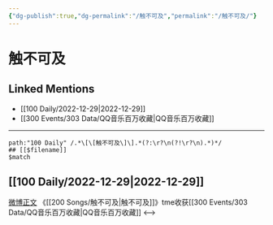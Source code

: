 ```yaml
---
{"dg-publish":true,"dg-permalink":"/触不可及","permalink":"/触不可及/"}
---
```


# 触不可及

## Linked Mentions
- [[100 Daily/2022-12-29\|2022-12-29]]
- [[300 Events/303 Data/QQ音乐百万收藏\|QQ音乐百万收藏]]


---

```expander
path:"100 Daily" /.*\[\[触不可及\]\].*(?:\r?\n(?!\r?\n).*)*/
## [[$filename]]
$match
```
## [[100 Daily/2022-12-29\|2022-12-29]]
[微博正文](https://m.weibo.cn/6355984955/4852053833422659) 《[[200 Songs/触不可及\|触不可及]]》tme收获[[300 Events/303 Data/QQ音乐百万收藏\|QQ音乐百万收藏]]
<-->